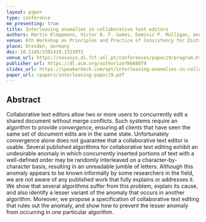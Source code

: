 ```yaml
---
layout: paper
type: conference
me_presenting: true
title: Interleaving anomalies in collaborative text editors
authors: Martin Kleppmann, Victor B. F. Gomes, Dominic P. Mulligan, and Alastair R. Beresford
venue: 6th Workshop on Principles and Practice of Consistency for Distributed Data (PaPoC)
place: Dresden, Germany
doi: 10.1145/3301419.3323972
venue_url: https://novasys.di.fct.unl.pt/conferences/papoc19/program.html
publisher_url: https://dl.acm.org/authorize?N688079
slides_url: https://speakerdeck.com/ept/interleaving-anomalies-in-collaborative-text-editors
paper_url: /papers/interleaving-papoc19.pdf
---
```


<script async class="speakerdeck-embed" data-id="d78a2f4c9a664f0f9ae7231c059d7fa7" data-ratio="1.33333333333333" src="//speakerdeck.com/assets/embed.js"></script>

Abstract
--------

Collaborative text editors allow two or more users to concurrently edit a shared document without
merge conflicts. Such systems require an algorithm to provide *convergence*, ensuring all clients
that have seen the same set of document edits are in the same state. Unfortunately convergence alone
does not guarantee that a collaborative text editor is usable. Several published algorithms for
collaborative text editing exhibit an undesirable anomaly in which concurrently inserted portions of
text with a well-defined order may be randomly interleaved on a character-by-character basis,
resulting in an unreadable jumble of letters. Although this anomaly appears to be known informally
by some researchers in the field, we are not aware of any published work that fully explains or
addresses it. We show that several algorithms suffer from this problem, explain its cause, and also
identify a lesser variant of the anomaly that occurs in another algorithm. Moreover, we propose
a specification of collaborative text editing that rules out the anomaly, and show how to prevent
the lesser anomaly from occurring in one particular algorithm.
